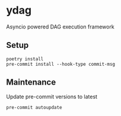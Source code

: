 # ydag

Asyncio powered DAG execution framework

## Setup

```shell
poetry install
pre-commit install --hook-type commit-msg
```

## Maintenance

Update pre-commit versions to latest

```shell
pre-commit autoupdate
```
